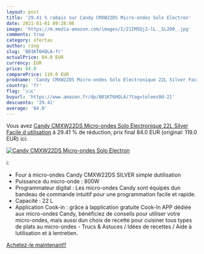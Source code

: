 ```yaml
---
layout: post
title: '29.41 % rabais sur Candy CMXW22DS Micro-ondes Solo Electron'
date: 2021-01-01 09:28:06
image: 'https://m.media-amazon.com/images/I/21IM5Qj2-lL._SL200_.jpg'
comments: true
category: ofertas
author: ring
slug: 'B01KT6HQLA-fr'
actualPrice: 84.0 EUR
currency: EUR
price: 84.0
comparePrice: 119.0 EUR
prodname: 'Candy CMXW22DS Micro-ondes Solo Electronique 22L Silver Facile d utilisation'
country: 'fr'
flag: '🇫🇷'
buyurl: 'https://www.amazon.fr/dp/B01KT6HQLA/?tag=tolees0d-21'
descuento: '29.41'
average: '84.0'
---
```


Vous avez [Candy CMXW22DS Micro-ondes Solo Electronique 22L Silver Facile d utilisation](https://www.amazon.fr/dp/B01KT6HQLA/?tag=tolees0d-21)  à  29.41 % de réduction, prix final  84.0 EUR (original: 119.0 EUR) ici:

[![Candy CMXW22DS Micro-ondes Solo Electron](https://m.media-amazon.com/images/I/21IM5Qj2-lL._SL200_.jpg)](https://www.amazon.fr/dp/B01KT6HQLA/?tag=tolees0d-21)

ℹ️:

- Four à micro-ondes Candy CMXW22DS SILVER simple dutilisation
- Puissance du micro-onde : 800W
- Programmateur digital : Les micro-ondes Candy sont équipés dun bandeau de commande intuitif pour une programmation facile et rapide.
- Capacité : 22 L
- Application Cook-in : grâce à lapplication gratuite Cook-In APP dédiée aux micro-ondes Candy, bénéficiez de conseils pour utiliser votre micro-ondes, mais aussi dun choix de recette pour cuisiner tous types de plats au micro-ondes - Trucs & Astuces / Idées de recettes / Aide à lutilisation et à lentretien.

[Achetez-le maintenant!!](https://www.amazon.fr/dp/B01KT6HQLA/?tag=tolees0d-21)
